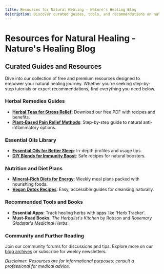 ```yaml
---
title: Resources for Natural Healing - Nature's Healing Blog
description: Discover curated guides, tools, and recommendations on natural remedies, essential oils, herbal teas, and plant-based healing to support your health journey.
---
```


# Resources for Natural Healing - Nature's Healing Blog

<div class="container mx-auto px-4 py-8">

## Curated Guides and Resources

Dive into our collection of free and premium resources designed to empower your natural healing journey. Whether you're seeking step-by-step tutorials or expert recommendations, find everything you need below.

### Herbal Remedies Guides
- **[Herbal Teas for Stress Relief](https://example.com/herbal-teas-stress)**: Download our free PDF with recipes and benefits.
- **[Plant-Based Pain Relief Methods](https://example.com/pain-relief-plants)**: Step-by-step guide to natural anti-inflammatory options.

### Essential Oils Library
- **[Essential Oils for Better Sleep](https://example.com/essential-oils-sleep)**: In-depth profiles and usage tips.
- **[DIY Blends for Immunity Boost](https://example.com/immunity-oils)**: Safe recipes for natural boosters.

### Nutrition and Diet Plans
- **[Mineral-Rich Diets for Energy](https://example.com/mineral-diets)**: Weekly meal plans packed with nourishing foods.
- **[Vegan Detox Recipes](https://example.com/detox-recipes)**: Easy, accessible guides for cleansing naturally.

### Recommended Tools and Books
- **Essential Apps**: Track healing herbs with apps like 'Herb Tracker'.
- **Must-Read Books**: *The Herbalist's Kitchen* by Robson and *Rosemary Gladstar's Medicinal Herbs*.

### Community and Further Reading
Join our community forums for discussions and tips. Explore more on our [blog archives](https://example.com/blog-archives) or subscribe for weekly newsletters.

*Disclaimer: Resources are for informational purposes; consult a professional for medical advice.*

</div>
